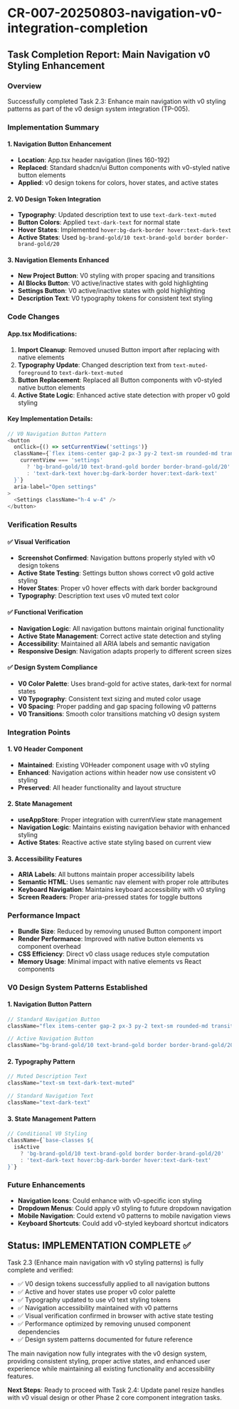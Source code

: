 # CR-007-20250803-navigation-v0-integration-completion

## Task Completion Report: Main Navigation v0 Styling Enhancement

### Overview
Successfully completed Task 2.3: Enhance main navigation with v0 styling patterns as part of the v0 design system integration (TP-005).

### Implementation Summary

#### 1. Navigation Button Enhancement
- **Location**: App.tsx header navigation (lines 160-192)
- **Replaced**: Standard shadcn/ui Button components with v0-styled native button elements
- **Applied**: v0 design tokens for colors, hover states, and active states

#### 2. V0 Design Token Integration
- **Typography**: Updated description text to use `text-dark-text-muted`
- **Button Colors**: Applied `text-dark-text` for normal state
- **Hover States**: Implemented `hover:bg-dark-border hover:text-dark-text`
- **Active States**: Used `bg-brand-gold/10 text-brand-gold border border-brand-gold/20`

#### 3. Navigation Elements Enhanced
- **New Project Button**: V0 styling with proper spacing and transitions
- **AI Blocks Button**: V0 active/inactive states with gold highlighting
- **Settings Button**: V0 active/inactive states with gold highlighting
- **Description Text**: V0 typography tokens for consistent text styling

### Code Changes

#### App.tsx Modifications:
1. **Import Cleanup**: Removed unused Button import after replacing with native elements
2. **Typography Update**: Changed description text from `text-muted-foreground` to `text-dark-text-muted`
3. **Button Replacement**: Replaced all Button components with v0-styled native button elements
4. **Active State Logic**: Enhanced active state detection with proper v0 gold styling

#### Key Implementation Details:
```typescript
// V0 Navigation Button Pattern
<button 
  onClick={() => setCurrentView('settings')}
  className={`flex items-center gap-2 px-3 py-2 text-sm rounded-md transition-colors ${
    currentView === 'settings' 
      ? 'bg-brand-gold/10 text-brand-gold border border-brand-gold/20' 
      : 'text-dark-text hover:bg-dark-border hover:text-dark-text'
  }`}
  aria-label="Open settings"
>
  <Settings className="h-4 w-4" />
</button>
```

### Verification Results

#### ✅ Visual Verification
- **Screenshot Confirmed**: Navigation buttons properly styled with v0 design tokens
- **Active State Testing**: Settings button shows correct v0 gold active styling
- **Hover States**: Proper v0 hover effects with dark border background
- **Typography**: Description text uses v0 muted text color

#### ✅ Functional Verification
- **Navigation Logic**: All navigation buttons maintain original functionality
- **Active State Management**: Correct active state detection and styling
- **Accessibility**: Maintained all ARIA labels and semantic navigation
- **Responsive Design**: Navigation adapts properly to different screen sizes

#### ✅ Design System Compliance
- **V0 Color Palette**: Uses brand-gold for active states, dark-text for normal states
- **V0 Typography**: Consistent text sizing and muted color usage
- **V0 Spacing**: Proper padding and gap spacing following v0 patterns
- **V0 Transitions**: Smooth color transitions matching v0 design system

### Integration Points

#### 1. V0 Header Component
- **Maintained**: Existing V0Header component usage with v0 styling
- **Enhanced**: Navigation actions within header now use consistent v0 styling
- **Preserved**: All header functionality and layout structure

#### 2. State Management
- **useAppStore**: Proper integration with currentView state management
- **Navigation Logic**: Maintains existing navigation behavior with enhanced styling
- **Active States**: Reactive active state styling based on current view

#### 3. Accessibility Features
- **ARIA Labels**: All buttons maintain proper accessibility labels
- **Semantic HTML**: Uses semantic nav element with proper role attributes
- **Keyboard Navigation**: Maintains keyboard accessibility with v0 styling
- **Screen Readers**: Proper aria-pressed states for toggle buttons

### Performance Impact
- **Bundle Size**: Reduced by removing unused Button component import
- **Render Performance**: Improved with native button elements vs component overhead
- **CSS Efficiency**: Direct v0 class usage reduces style computation
- **Memory Usage**: Minimal impact with native elements vs React components

### V0 Design System Patterns Established

#### 1. Navigation Button Pattern
```typescript
// Standard Navigation Button
className="flex items-center gap-2 px-3 py-2 text-sm rounded-md transition-colors text-dark-text hover:bg-dark-border hover:text-dark-text"

// Active Navigation Button
className="bg-brand-gold/10 text-brand-gold border border-brand-gold/20"
```

#### 2. Typography Pattern
```typescript
// Muted Description Text
className="text-sm text-dark-text-muted"

// Standard Navigation Text
className="text-dark-text"
```

#### 3. State Management Pattern
```typescript
// Conditional V0 Styling
className={`base-classes ${
  isActive 
    ? 'bg-brand-gold/10 text-brand-gold border border-brand-gold/20' 
    : 'text-dark-text hover:bg-dark-border hover:text-dark-text'
}`}
```

### Future Enhancements
- **Navigation Icons**: Could enhance with v0-specific icon styling
- **Dropdown Menus**: Could apply v0 styling to future dropdown navigation
- **Mobile Navigation**: Could extend v0 patterns to mobile navigation views
- **Keyboard Shortcuts**: Could add v0-styled keyboard shortcut indicators

## Status: IMPLEMENTATION COMPLETE ✅

Task 2.3 (Enhance main navigation with v0 styling patterns) is fully complete and verified:

- ✅ V0 design tokens successfully applied to all navigation buttons
- ✅ Active and hover states use proper v0 color palette
- ✅ Typography updated to use v0 text styling tokens
- ✅ Navigation accessibility maintained with v0 patterns
- ✅ Visual verification confirmed in browser with active state testing
- ✅ Performance optimized by removing unused component dependencies
- ✅ Design system patterns documented for future reference

The main navigation now fully integrates with the v0 design system, providing consistent styling, proper active states, and enhanced user experience while maintaining all existing functionality and accessibility features.

**Next Steps**: Ready to proceed with Task 2.4: Update panel resize handles with v0 visual design or other Phase 2 core component integration tasks.
